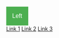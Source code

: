 
<html>
<head>
<meta name="viewport" content="width=device-width, initial-scale=1">
<style>
.dropbtn {
    background-color: #4CAF50;
    color: white;
    padding: 16px;
    font-size: 16px;
    border: none;
    cursor: pointer;
}

.dropdown {
    position: relative;
    display: inline-block;
}

.dropdown-content {
    display: none;
    position: absolute;
    right: 0;
    background-color: #f9f9f9;
    min-width: 160px;
    box-shadow: 0px 8px 16px 0px rgba(0,0,0,0.2);
    z-index: 1;
}

.dropdown-content a {
    color: black;
    padding: 12px 16px;
    text-decoration: none;
    display: block;
}

.dropdown-content a:hover {background-color: #f1f1f1}

.dropdown:hover .dropdown-content {
    display: block;
}

.dropdown:hover .dropbtn {
    background-color: #3e8e41;
}
</style>
</head>
<body>


<div class="dropdown" style="float:left;">
  <button class="dropbtn">Left</button>
  <div class="dropdown-content" style="left:0;">
    <a href="http://idratherbewriting.com/documentation-theme-jekyll/mydoc_install_jekyll_on_windows.html">Link 1</a>
    <a href="#">Link 2</a>
    <a href="#">Link 3</a>
  </div>
</div>


</body>
</html>
